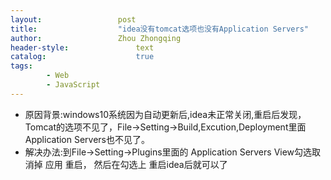 ```yaml
---
layout:					post
title:					"idea没有tomcat选项也没有Application Servers"
author:					Zhou Zhongqing
header-style:				text
catalog:					true
tags:
		- Web
		- JavaScript
---
```

- 原因背景:windows10系统因为自动更新后,idea未正常关闭,重启后发现，Tomcat的选项不见了，File->Setting->Build,Excution,Deployment里面Application Servers也不见了。
- 解决办法:到File->Setting->Plugins里面的 Application Servers View勾选取消掉 应用 重启， 然后在勾选上 重启idea后就可以了